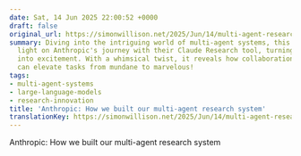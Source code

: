 ```yaml
---
date: Sat, 14 Jun 2025 22:00:52 +0000
draft: false
original_url: https://simonwillison.net/2025/Jun/14/multi-agent-research-system/#atom-everything
summary: Diving into the intriguing world of multi-agent systems, this article sheds
  light on Anthropic's journey with their Claude Research tool, turning skepticism
  into excitement. With a whimsical twist, it reveals how collaboration among agents
  can elevate tasks from mundane to marvelous!
tags:
- multi-agent-systems
- large-language-models
- research-innovation
title: 'Anthropic: How we built our multi-agent research system'
translationKey: https://simonwillison.net/2025/Jun/14/multi-agent-research-system/#atom-everything
---
```


Anthropic: How we built our multi-agent research system